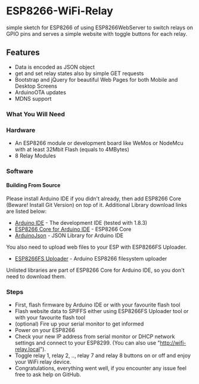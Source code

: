 # ESP8266-WiFi-Relay
simple sketch for ESP8266 of using ESP8266WebServer to switch relays on GPIO pins and serves a simple website with toggle buttons for each relay.

## Features
* Data is encoded as JSON object
* get and set relay states also by simple GET requests
* Bootstrap and jQuery for beautiful Web Pages for both Mobile and Desktop Screens
* ArduinoOTA updates
* MDNS support

### What You Will Need
### Hardware
* An ESP8266 module or development board like WeMos or NodeMcu with at least 32Mbit Flash (equals to 4MBytes)
* 8 Relay Modules

### Software
#### Building From Source
Please install Arduino IDE if you didn't already, then add ESP8266 Core (Beware! Install Git Version) on top of it. Additional Library download links are listed below:
* [Arduino IDE](http://www.arduino.cc) - The development IDE (tested with 1.8.3)
* [ESP8266 Core for Arduino IDE](https://github.com/esp8266/Arduino) - ESP8266 Core
* [ArduinoJson](https://github.com/bblanchon/ArduinoJson) - JSON Library for Arduino IDE

You also need to upload web files to your ESP with ESP8266FS Uploader.
* [ESP8266FS Uploader](https://github.com/esp8266/arduino-esp8266fs-plugin) - Arduino ESP8266 filesystem uploader

Unlisted libraries are part of ESP8266 Core for Arduino IDE, so you don't need to download them.

### Steps
* First, flash firmware by Arduino IDE or with your favourite flash tool
* Flash website data to SPIFFS either using ESP8266FS Uploader tool or with your favourite flash tool
* (optional) Fire up your serial monitor to get informed
* Power on your ESP8266
* Check your new IP address from serial monitor or DHCP network settings and connect to your ESP8299. (You can also use  "http://wifi-relay.local").
* Toggle relay 1, relay 2, .., relay 7 and relay 8 buttons on or off and enjoy your WiFi relay device.
* Congratulations, everything went well, if you encounter any issue feel free to ask help on GitHub.
